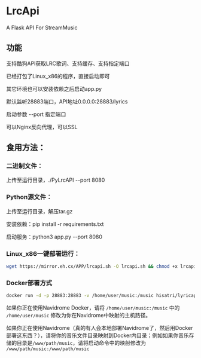 # LrcApi
A Flask API For StreamMusic

## 功能

支持酷狗API获取LRC歌词、支持缓存、支持指定端口

已经打包了Linux_x86的程序，直接启动即可

其它环境也可以安装依赖之后启动app.py

默认监听28883端口，API地址0.0.0.0:28883/lyrics

启动参数 --port 指定端口

可以Nginx反向代理，可以SSL

## 食用方法：

### 二进制文件：

上传至运行目录，./PyLrcAPI --port 8080
	
### Python源文件：
		
上传至运行目录，解压tar.gz
		
安装依赖：pip install -r requirements.txt
		
启动服务：python3 app.py --port 8080

### Linux_x86一键部署运行：

```bash
wget https://mirror.eh.cx/APP/lrcapi.sh -O lrcapi.sh && chmod +x lrcapi.sh && sudo bash lrcapi.sh
```

### Docker部署方式

```bash
docker run -d -p 28883:28883 -v /home/user/music:/music hisatri/lyricapi
```

如果你正在使用Navidrome Docker，请将 `/home/user/music:/music` 中的 `/home/user/music` 修改为你在Navidrome中映射的主机路径。

如果你正在使用Navidrome（真的有人会本地部署Navidrome了，然后用Docker部署这东西？），请将你的音乐文件目录映射到Docker内目录；例如如果你音乐存储的目录是`/www/path/music`，请将启动命令中的映射修改为 `/www/path/music:/www/path/music`
